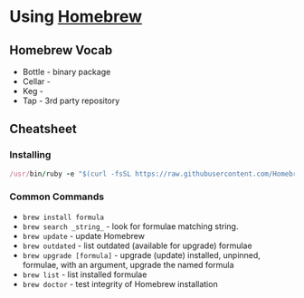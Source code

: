 # Using [Homebrew][]

[homebrew]: <https://brew.sh/>

## Homebrew Vocab

* Bottle - binary package
* Cellar -
* Keg - 
* Tap - 3rd party repository

## Cheatsheet

### Installing

```ruby
/usr/bin/ruby -e "$(curl -fsSL https://raw.githubusercontent.com/Homebrew/install/master/install)"
```

### Common Commands

* `brew install formula`
* `brew search _string_` - look for formulae matching string.
* `brew update` - update Homebrew
* `brew outdated` - list outdated (available for upgrade) formulae
* `brew upgrade [formula]` - upgrade (update) installed, unpinned, formulae, with an argument, upgrade the named formula
* `brew list` - list installed formulae
* `brew doctor` - test integrity of Homebrew installation
